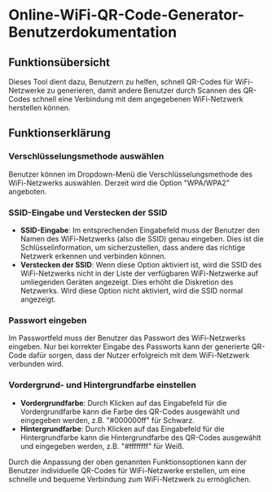 # Online-WiFi-QR-Code-Generator-Benutzerdokumentation

## Funktionsübersicht

Dieses Tool dient dazu, Benutzern zu helfen, schnell QR-Codes für WiFi-Netzwerke zu generieren, damit andere Benutzer durch Scannen des QR-Codes schnell eine Verbindung mit dem angegebenen WiFi-Netzwerk herstellen können.

## Funktionserklärung

### Verschlüsselungsmethode auswählen

Benutzer können im Dropdown-Menü die Verschlüsselungsmethode des WiFi-Netzwerks auswählen. Derzeit wird die Option "WPA/WPA2" angeboten.

### SSID-Eingabe und Verstecken der SSID

  * **SSID-Eingabe**: Im entsprechenden Eingabefeld muss der Benutzer den Namen des WiFi-Netzwerks (also die SSID) genau eingeben. Dies ist die Schlüsselinformation, um sicherzustellen, dass andere das richtige Netzwerk erkennen und verbinden können.
  * **Verstecken der SSID**: Wenn diese Option aktiviert ist, wird die SSID des WiFi-Netzwerks nicht in der Liste der verfügbaren WiFi-Netzwerke auf umliegenden Geräten angezeigt. Dies erhöht die Diskretion des Netzwerks. Wird diese Option nicht aktiviert, wird die SSID normal angezeigt.

### Passwort eingeben

Im Passwortfeld muss der Benutzer das Passwort des WiFi-Netzwerks eingeben. Nur bei korrekter Eingabe des Passworts kann der generierte QR-Code dafür sorgen, dass der Nutzer erfolgreich mit dem WiFi-Netzwerk verbunden wird.

### Vordergrund- und Hintergrundfarbe einstellen

  * **Vordergrundfarbe**: Durch Klicken auf das Eingabefeld für die Vordergrundfarbe kann die Farbe des QR-Codes ausgewählt und eingegeben werden, z.B. "#000000ff" für Schwarz.
  * **Hintergrundfarbe**: Durch Klicken auf das Eingabefeld für die Hintergrundfarbe kann die Hintergrundfarbe des QR-Codes ausgewählt und eingegeben werden, z.B. "#ffffffff" für Weiß.

Durch die Anpassung der oben genannten Funktionsoptionen kann der Benutzer individuelle QR-Codes für WiFi-Netzwerke erstellen, um eine schnelle und bequeme Verbindung zum WiFi-Netzwerk zu ermöglichen.